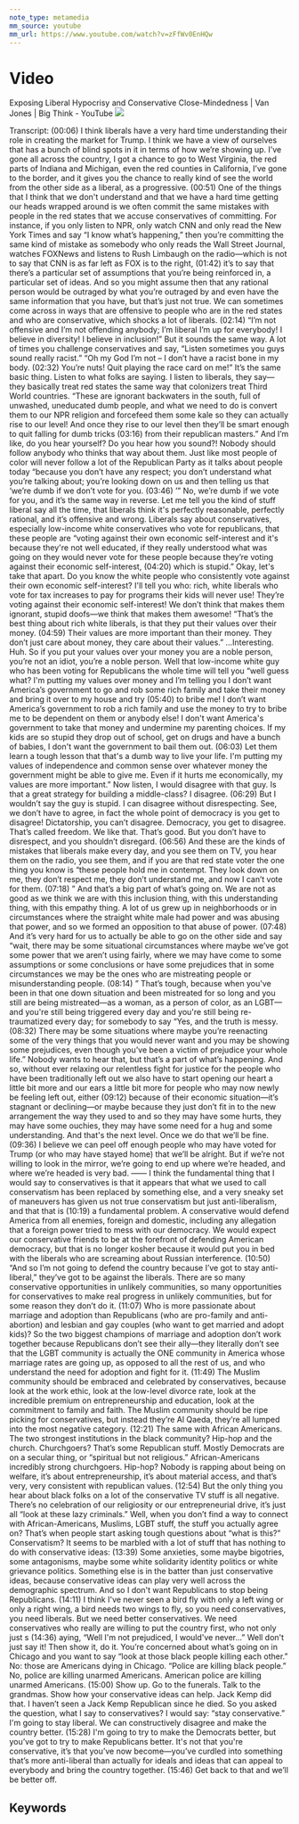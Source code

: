```yaml
---
note_type: metamedia
mm_source: youtube
mm_url: https://www.youtube.com/watch?v=zFfWv0EnHQw
---
```


# Video

Exposing Liberal Hypocrisy and Conservative Close-Mindedness | Van Jones | Big Think - YouTube
![](https://www.youtube.com/watch?v=zFfWv0EnHQw)

Transcript:
(00:06) I think liberals have a very hard time understanding their role in creating the market for Trump. I think we have a view of ourselves that has a bunch of blind spots in it in terms of how we’re showing up. I’ve gone all across the country, I got a chance to go to West Virginia, the red parts of Indiana and Michigan, even the red counties in California, I’ve gone to the border, and it gives you the chance to really kind of see the world from the other side as a liberal, as a progressive.
(00:51) One of the things that I think that we don't understand and that we have a hard time getting our heads wrapped around is we often commit the same mistakes with people in the red states that we accuse conservatives of committing. For instance, if you only listen to NPR, only watch CNN and only read the New York Times and say “I know what’s happening,” then you’re committing the same kind of mistake as somebody who only reads the Wall Street Journal, watches FOXNews and listens to Rush Limbaugh on the radio—which is not to say that CNN is as far left as FOX is to the right,
(01:42) it’s to say that there’s a particular set of assumptions that you’re being reinforced in, a particular set of ideas. And so you might assume then that any rational person would be outraged by what you’re outraged by and even have the same information that you have, but that’s just not true. We can sometimes come across in ways that are offensive to people who are in the red states and who are conservative, which shocks a lot of liberals.
(02:14) “I’m not offensive and I’m not offending anybody; I’m liberal I’m up for everybody! I believe in diversity! I believe in inclusion!” But it sounds the same way. A lot of times you challenge conservatives and say, “Listen sometimes you guys sound really racist.” “Oh my God I’m not – I don’t have a racist bone in my body.
(02:32) You’re nuts! Quit playing the race card on me!” It’s the same basic thing. Listen to what folks are saying. I listen to liberals, they say—they basically treat red states the same way that colonizers treat Third World countries. “These are ignorant backwaters in the south, full of unwashed, uneducated dumb people, and what we need to do is convert them to our NPR religion and forcefeed them some kale so they can actually rise to our level! And once they rise to our level then they’ll be smart enough to quit falling for dumb tricks
(03:16) from their republican masters.” And I’m like, do you hear yourself? Do you hear how you sound?! Nobody should follow anybody who thinks that way about them. Just like most people of color will never follow a lot of the Republican Party as it talks about people today “because you don’t have any respect; you don’t understand what you’re talking about; you’re looking down on us and then telling us that ‘we’re dumb if we don’t vote for you.
(03:46) ’” No, we’re dumb if we vote for you, and it’s the same way in reverse. Let me tell you the kind of stuff liberal say all the time, that liberals think it's perfectly reasonable, perfectly rational, and it’s offensive and wrong. Liberals say about conservatives, especially low-income white conservatives who vote for republicans, that these people are “voting against their own economic self-interest and it's because they're not well educated, if they really understood what was going on they would never vote for these people because they’re voting against their economic self-interest,
(04:20) which is stupid.” Okay, let's take that apart. Do you know the white people who consistently vote against their own economic self-interest? I'll tell you who: rich, white liberals who vote for tax increases to pay for programs their kids will never use! They’re voting against their economic self-interest! We don’t think that makes them ignorant, stupid doofs—we think that makes them awesome! “That’s the best thing about rich white liberals, is that they put their values over their money.
(04:59) Their values are more important than their money. They don’t just care about money, they care about their values.” …Interesting. Huh. So if you put your values over your money you are a noble person, you’re not an idiot, you’re a noble person. Well that low-income white guy who has been voting for Republicans the whole time will tell you “well guess what? I'm putting my values over money and I’m telling you I don’t want America’s government to go and rob some rich family and take their money and bring it over to my house and try
(05:40) to bribe me! I don’t want America’s government to rob a rich family and use the money to try to bribe me to be dependent on them or anybody else! I don't want America's government to take that money and undermine my parenting choices. If my kids are so stupid they drop out of school, get on drugs and have a bunch of babies, I don't want the government to bail them out.
(06:03) Let them learn a tough lesson that that's a dumb way to live your life. I'm putting my values of independence and common sense over whatever money the government might be able to give me. Even if it hurts me economically, my values are more important.” Now listen, I would disagree with that guy. Is that a great strategy for building a middle-class? I disagree.
(06:29) But I wouldn’t say the guy is stupid. I can disagree without disrespecting. See, we don’t have to agree, in fact the whole point of democracy is you get to disagree! Dictatorship, you can’t disagree. Democracy, you get to disagree. That’s called freedom. We like that. That’s good. But you don’t have to disrespect, and you shouldn’t disregard.
(06:56) And these are the kinds of mistakes that liberals make every day, and you see them on TV, you hear them on the radio, you see them, and if you are that red state voter the one thing you know is “these people hold me in contempt. They look down on me, they don’t respect me, they don’t understand me, and now I can’t vote for them.
(07:18) ” And that’s a big part of what’s going on. We are not as good as we think we are with this inclusion thing, with this understanding thing, with this empathy thing. A lot of us grew up in neighborhoods or in circumstances where the straight white male had power and was abusing that power, and so we formed an opposition to that abuse of power.
(07:48) And it’s very hard for us to actually be able to go on the other side and say “wait, there may be some situational circumstances where maybe we’ve got some power that we aren’t using fairly, where we may have come to some assumptions or some conclusions or have some prejudices that in some circumstances we may be the ones who are mistreating people or misunderstanding people.
(08:14) ” That’s tough, because when you've been in that one down situation and been mistreated for so long and you still are being mistreated—as a woman, as a person of color, as an LGBT—and you're still being triggered every day and you're still being re-traumatized every day; for somebody to say “Yes, and the truth is messy.
(08:32) There may be some situations where maybe you’re reenacting some of the very things that you would never want and you may be showing some prejudices, even though you’ve been a victim of prejudice your whole life.” Nobody wants to hear that, but that’s a part of what’s happening. And so, without ever relaxing our relentless fight for justice for the people who have been traditionally left out we also have to start opening our heart a little bit more and our ears a little bit more for people who may now newly be feeling left out, either
(09:12) because of their economic situation—it’s stagnant or declining—or maybe because they just don’t fit in to the new arrangement the way they used to and so they may have some hurts, they may have some ouchies, they may have some need for a hug and some understanding. And that's the next level. Once we do that we’ll be fine.
(09:36) I believe we can peel off enough people who may have voted for Trump (or who may have stayed home) that we’ll be alright. But if we’re not willing to look in the mirror, we’re going to end up where we’re headed, and where we’re headed is very bad. —— I think the fundamental thing that I would say to conservatives is that it appears that what we used to call conservatism has been replaced by something else, and a very sneaky set of maneuvers has given us not true conservatism but just anti-liberalism, and that that is
(10:19) a fundamental problem. A conservative would defend America from all enemies, foreign and domestic, including any allegation that a foreign power tried to mess with our democracy. We would expect our conservative friends to be at the forefront of defending American democracy, but that is no longer kosher because it would put you in bed with the liberals who are screaming about Russian interference.
(10:50) “And so I’m not going to defend the country because I’ve got to stay anti-liberal,” they’ve got to be against the liberals. There are so many conservative opportunities in unlikely communities, so many opportunities for conservatives to make real progress in unlikely communities, but for some reason they don’t do it.
(11:07) Who is more passionate about marriage and adoption than Republicans (who are pro-family and anti-abortion) and lesbian and gay couples (who want to get married and adopt kids)? So the two biggest champions of marriage and adoption don’t work together because Republicans don’t see their ally—they literally don’t see that the LGBT community is actually the ONE community in America whose marriage rates are going up, as opposed to all the rest of us, and who understand the need for adoption and fight for it.
(11:49) The Muslim community should be embraced and celebrated by conservatives, because look at the work ethic, look at the low-level divorce rate, look at the incredible premium on entrepreneurship and education, look at the commitment to family and faith. The Muslim community should be ripe picking for conservatives, but instead they’re Al Qaeda, they’re all lumped into the most negative category.
(12:21) The same with African Americans. The two strongest institutions in the black community? Hip-hop and the church. Churchgoers? That’s some Republican stuff. Mostly Democrats are on a secular thing, or “spiritual but not religious.” African-Americans incredibly strong churchgoers. Hip-hop? Nobody is rapping about being on welfare, it’s about entrepreneurship, it’s about material access, and that’s very, very consistent with republican values.
(12:54) But the only thing you hear about black folks on a lot of the conservative TV stuff is all negative. There’s no celebration of our religiosity or our entrepreneurial drive, it’s just all “look at these lazy criminals.” Well, when you don’t find a way to connect with African-Americans, Muslims, LGBT stuff, the stuff you actually agree on? That’s when people start asking tough questions about “what is this?” Conservatism? It seems to be marbled with a lot of stuff that has nothing to do with conservative ideas:
(13:39) Some anxieties, some maybe bigotries, some antagonisms, maybe some white solidarity identity politics or white grievance politics. Something else is in the batter than just conservative ideas, because conservative ideas can play very well across the demographic spectrum. And so I don't want Republicans to stop being Republicans.
(14:11) I think I've never seen a bird fly with only a left wing or only a right wing, a bird needs two wings to fly, so you need conservatives, you need liberals. But we need better conservatives. We need conservatives who really are willing to put the country first, who not only just s
(14:36) aying, “Well I'm not prejudiced, I would've never...” Well don't just say it! Then show it, do it. You’re concerned about what’s going on in Chicago and you want to say “look at those black people killing each other.” No: those are Americans dying in Chicago. “Police are killing black people.” No, police are killing unarmed Americans. American police are killing unarmed Americans.
(15:00) Show up. Go to the funerals. Talk to the grandmas. Show how your conservative ideas can help. Jack Kemp did that. I haven’t seen a Jack Kemp Republican since he died. So you asked the question, what I say to conservatives? I would say: “stay conservative.” I'm going to stay liberal. We can constructively disagree and make the country better.
(15:28) I'm going to try to make the Democrats better, but you’ve got to try to make Republicans better. It's not that you're conservative, it’s that you’ve now become—you’ve curdled into something that’s more anti-liberal than actually for ideals and ideas that can appeal to everybody and bring the country together.
(15:46) Get back to that and we’ll be better off.


## Keywords